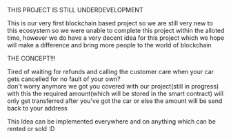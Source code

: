 THIS PROJECT IS STILL UNDERDEVELOPMENT 

This is our very first blockchain based project so we are still very new to this ecosystem so we were unable to complete this project within the alloted time, 
however we do have a very decent idea for this project which we hope will make a difference and bring more people to the world of blockchain

THE CONCEPT!!!

Tired of waiting for refunds and calling the customer care when your car gets cancelled for no fault of your own?  
don't worry anymore we got you covered with our project(still in progress) with this the required amount(which will be stored in the smart contract)
will only get transferred after you've got the car or else the amount will be send back to your address

This Idea can be implemented everywhere and on anything which can be rented or sold :D
